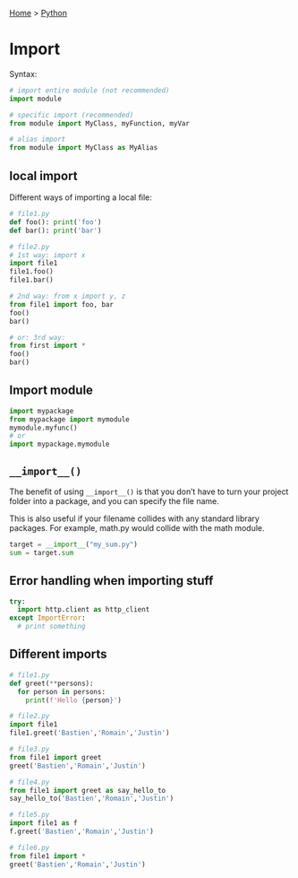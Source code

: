 [Home](../../README.md) > [Python](./README.md)

# Import

Syntax:
```py
# import entire module (not recommended)
import module

# specific import (recommended)
from module import MyClass, myFunction, myVar

# alias import
from module import MyClass as MyAlias
```

## local import

Different ways of importing a local file:
```py
# file1.py
def foo(): print('foo')
def bar(): print('bar')

# file2.py
# 1st way: import x
import file1
file1.foo()
file1.bar()

# 2nd way: from x import y, z
from file1 import foo, bar
foo()
bar()

# or: 3rd way:
from first import *
foo()
bar()
```

## Import module

```py
import mypackage
from mypackage import mymodule
mymodule.myfunc()
# or
import mypackage.mymodule
```

## `__import__()`

The benefit of using `__import__()` is that you don’t have to turn your project folder into a package, and you can specify the file name.

This is also useful if your filename collides with any standard library packages. For example, math.py would collide with the math module.

```python
target = __import__("my_sum.py")
sum = target.sum
```

## Error handling when importing stuff

```python
try:
  import http.client as http_client
except ImportError:
  # print something
```

## Different imports

```py
# file1.py
def greet(**persons):
  for person in persons:
    print(f'Hello {person}')

# file2.py
import file1
file1.greet('Bastien','Romain','Justin')

# file3.py
from file1 import greet
greet('Bastien','Romain','Justin')

# file4.py
from file1 import greet as say_hello_to
say_hello_to('Bastien','Romain','Justin')

# file5.py
import file1 as f
f.greet('Bastien','Romain','Justin')

# file6.py
from file1 import *
greet('Bastien','Romain','Justin')
```
